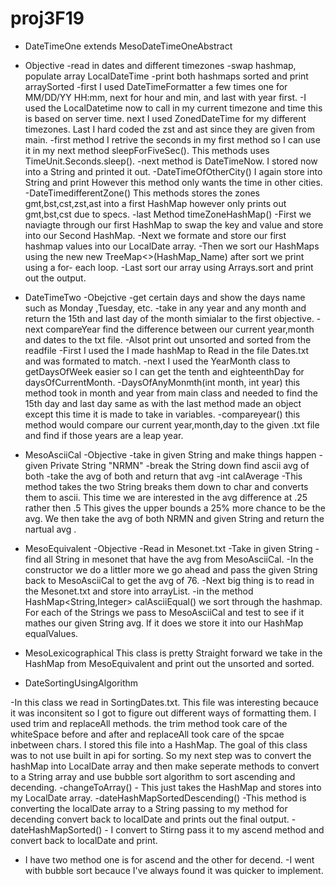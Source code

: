 # proj3F19
* DateTimeOne extends MesoDateTimeOneAbstract
- Objective
	-read in dates and different timezones
	-swap hashmap, populate array LocalDateTime
	-print both hashmaps sorted and print arraySorted
-first I used DateTimeFormatter a few times one for MM/DD/YY HH:mm, next for hour and min, and last with year first.
-I used the LocalDatetime now to call in my current timezone and time this is based on server time. next I used ZonedDateTime for my different timezones. Last I hard coded the zst and ast since they are given from main.
-first method I retrive the seconds in my first method so I can use it in my next method sleepForFiveSec(). This methods uses TimeUnit.Seconds.sleep().
-next method is DateTimeNow. I stored now into a String and printed it out.
-DateTimeOfOtherCity() I again store into String and print However this method only wants the time in other cities.
-DateTimedifferentZone() This methods stores the zones gmt,bst,cst,zst,ast into a first HashMap however only prints out gmt,bst,cst due to specs. 
-last Method timeZoneHashMap() 
-First we naviagte through our first HashMap to swap the key and value and store into our Second HashMap.
-Next we formate and store our first hashmap values into our LocalDate array.
-Then we sort our HashMaps using the new 
new TreeMap<>(HashMap_Name) after sort we print using a for- each loop. 
-Last sort our array using Arrays.sort and print out the output.
* DateTimeTwo
-Obejctive
	-get certain days and show the days name such as Monday ,Tuesday, etc.
	-take in any year and any month and return the 15th and last day of the month simialar to the first objective.
	-next compareYear find the difference between our current year,month and dates to the txt file.
	-Alsot print out unsorted and sorted from the readfile
-First I used the I made  hashMap to Read in the file Dates.txt and was formated to match.
-next I used the YearMonth class to getDaysOfWeek easier so I can get the tenth and eighteenthDay for daysOfCurrentMonth.
-DaysOfAnyMonmth(int month, int year) this method took in month and year from main class and needed to find the 15th day and last day same as with the last method made an object except this time it is made to take in variables.
-compareyear() this method would compare our current year,month,day to the given .txt file and find if those years are a leap year. 

* MesoAsciiCal
-Objective 
	-take in given String and make things happen
	-given Private String "NRMN" 
	-break the String down find ascii avg of both 
	-take the avg of both and return that avg
-int calAverage
	-This method takes the two String breaks them down to char and converts them to ascii. This time we are interested in the avg difference at .25 rather then .5 This gives the upper bounds a 25% more chance to be the avg. We then take the avg of both NRMN and given String and return the nartual avg .
* MesoEquivalent
-Objective
	-Read in Mesonet.txt
	-Take in given String
	-find all String in mesonet that have the avg from MesoAsciiCal.
-In the constructor we do a littler more we go ahead and pass the given String back to MesoAsciiCal to get the avg of 76.
-Next big thing is to read in the Mesonet.txt and store into arrayList.
-in the method HashMap<String,Integer> calAsciiEqual() we sort through the hashmap. For each of the Strings we pass to MesoAsciiCal and test to see if it mathes our given String avg. If it does we store it into our HashMap equalValues.

* MesoLexicographical
This class is pretty Straight forward we take in the 
HashMap from MesoEquivalent and print out the unsorted and sorted.

* DateSortingUsingAlgorithm

-In this class we read in SortingDates.txt. This file was interesting becauce it was inconsitent so I got to figure out different ways of formatting them. I used trim and replaceAll methods. the trim method took care of the whiteSpace before and after and replaceAll took care of the spcae inbetween chars.
I stored this file into a HashMap.
The goal of this class was to not use built in api for sorting. So my next step was to convert the hashMap into LocalDate array and then make seperate methods to convert to a String array and use bubble sort algorithm to sort ascending and decending.
-changeToArray()
	- This just takes the HashMap and stores into my LocalDate array.
-dateHashMapSortedDescending() 
	-This method is converting the localDate array to a String passing to my method for decending convert back to localDate and prints out the final output.
-dateHashMapSorted()
	- I convert to Stirng pass it to my ascend method and convert back to localDate and print.
- I have two method  one is for ascend and the other for decend.
	-I went with bubble sort becauce I've always found it was quicker to implement. 












